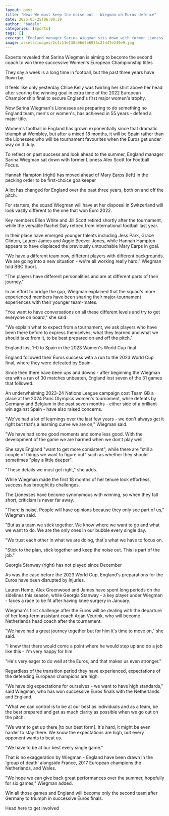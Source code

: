 ```yaml
---
layout: post
title: "New: We must keep the noise out - Wiegman on Euros defence"
date: 2025-05-25T06:00:39
author: "badely"
categories: [Sports]
tags: []
excerpt: "England manager Sarina Wiegman sits down with former Lioness Alex Scott to reflect on past success and look ahead to this summer's Euros."
image: assets/images/2c4c11e138a96d7e6976c2fd47e249e9.jpg
---
```


Experts revealed that Sarina Wiegman is aiming to become the second coach to win three successive Women's European Championship titles

They say a week is a long time in football, but the past three years have flown by.

It feels like only yesterday Chloe Kelly was twirling her shirt above her head after scoring the winning goal in extra time of the 2022 European Championship final to secure England's first major women's trophy.

Now Sarina Wiegman's Lionesses are preparing to do something no England team, men's or women's, has achieved in 55 years - defend a major title.

Women's football in England has grown exponentially since that dramatic triumph at Wembley, but after a mixed 18 months, it will be Spain rather than the Lionesses who will be tournament favourites when the Euros get under way on 3 July.

To reflect on past success and look ahead to the summer, England manager Sarina Wiegman sat down with former Lioness Alex Scott for Football Focus.

Hannah Hampton (right) has moved ahead of Mary Earps (left) in the pecking order to be first-choice goalkeeper

A lot has changed for England over the past three years, both on and off the pitch.

For starters, the squad Wiegman will have at her disposal in Switzerland will look vastly different to the one that won Euro 2022.

Key members Ellen White and Jill Scott retired shortly after the tournament, while the versatile Rachel Daly retired from international football last year.

In their place have emerged younger talents including Jess Park, Grace Clinton, Lauren James and Aggie Beever-Jones, while Hannah Hampton appears to have displaced the previously untouchable Mary Earps in goal.

"We have a different team now, different players with different backgrounds. We are going into a new situation - we're all working really hard," Wiegman told BBC Sport.

"The players have different personalities and are at different parts of their journey."

In an effort to bridge the gap, Wiegman explained that the squad's more experienced members have been sharing their major-tournament experiences with their younger team-mates.

"You want to have conversations on all these different levels and try to get everyone on board," she said.

"We explain what to expect from a tournament, we ask players who have been there before to express themselves, what they learned and what we should take from it, to be best prepared on and off the pitch."

England lost 1-0 to Spain in the 2023 Women's World Cup final

England followed their Euros success with a run to the 2023 World Cup final, where they were defeated by Spain.

Since then there have been ups and downs - after beginning the Wiegman era with a run of 30 matches unbeaten, England lost seven of the 31 games that followed.

An underwhelming 2023-24 Nations League campaign cost Team GB a place at the 2024 Paris Olympics women's tournament, while defeats by Germany and Belgium in the past seven months - either side of a brilliant win against Spain - have also raised concerns.

"We've had a lot of learnings over the last few years - we don't always get it right but that's a learning curve we are on," Wiegman said.

"We have had some good moments and some less good. With the development of the game we are harmed when we don't play well.

She says England "want to get more consistent", while there are "still a couple of things we want to figure out" such as whether they should sometimes "play a little deeper".

"These details we must get right," she adds.

While Wiegman made the first 18 months of her tenure look effortless, success has brought its challenges.

The Lionesses have become synonymous with winning, so when they fall short, criticism is never far away.

"There is noise. People will have opinions because they only see part of us," Wiegman said.

"But as a team we stick together. We know where we want to go and what we want to do. We are the only ones in our bubble every single day.

"We trust each other in what we are doing, that's what we have to focus on.

"Stick to the plan, stick together and keep the noise out. This is part of the job."

Georgia Stanway (right) has not played since December

As was the case before the 2023 World Cup, England's preparations for the Euros have been disrupted by injuries.

Lauren Hemp, Alex Greenwood and James have spent long periods on the sidelines this season, while Georgia Stanway - a key player under Wiegman - faces a race to be fit after having knee surgery in January.

Wiegman's first challenge after the Euros will be dealing with the departure of her long-term assistant coach Arjan Veurink, who will become Netherlands head coach after the tournament.

"We have had a great journey together but for him it's time to move on," she said.

"I knew that there would come a point where he would step up and do a job like this - I'm very happy for him.

"He's very eager to do well at the Euros, and that makes us even stronger."

Regardless of the transition period they have experienced, expectations of the defending European champions are high.

"We have big expectations for ourselves - we want to have high standards," said Wiegman, who has won successive Euros finals with the Netherlands and England.

"What we can control is to be at our best as individuals and as a team, be the best prepared and get as much clarity as possible when we go out on the pitch.

"We want to get up there [to our best form]. It's hard, it might be even harder to stay there. We know the expectations are high, but every opponent wants to beat us. 

"We have to be at our best every single game."

That is no exaggeration by Wiegman - England have been drawn in the 'group of death' alongside France, 2017 European champions the Netherlands, and Wales.

"We hope we can give back great performances over the summer, hopefully for six games," Wiegman added.

Win all those games and England will become only the second team after Germany to triumph in successive Euros finals.

Head here to get involved

